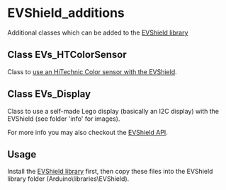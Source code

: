 # EVShield_additions
Additional classes which can be added to the [EVShield library](https://github.com/mindsensors/EVShield)

## Class EVs_HTColorSensor
Class to [use an HiTechnic Color sensor with the EVShield](https://home.et.utwente.nl/slootenvanf/2018/06/08/hitechnic-colorsensor-evshield/).

## Class EVs_Display
Class to use a self-made Lego display (basically an I2C display) with the EVShield (see folder 'info' for images).

For more info you may also checkout the [EVShield API](http://www.mindsensors.com/reference/EVShield/html/).

## Usage
Install the [EVShield library](https://github.com/mindsensors/EVShield) first, then copy these files into the EVShield library folder (Arduino\libraries\EVShield).
